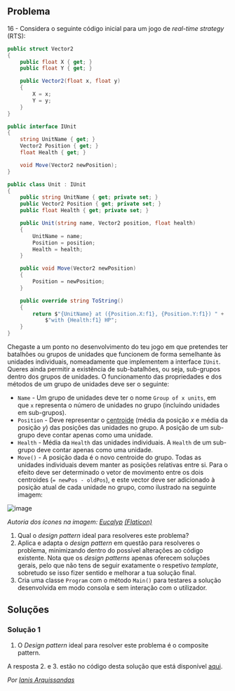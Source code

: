 ## Problema

16 - Considera o seguinte código inicial para um jogo de _real-time strategy_
(RTS):

```cs
public struct Vector2
{
    public float X { get; }
    public float Y { get; }

    public Vector2(float x, float y)
    {
        X = x;
        Y = y;
    }
}
```

```cs
public interface IUnit
{
    string UnitName { get; }
    Vector2 Position { get; }
    float Health { get; }

    void Move(Vector2 newPosition);
}
```

```cs
public class Unit : IUnit
{
    public string UnitName { get; private set; }
    public Vector2 Position { get; private set; }
    public float Health { get; private set; }

    public Unit(string name, Vector2 position, float health)
    {
        UnitName = name;
        Position = position;
        Health = health;
    }

    public void Move(Vector2 newPosition)
    {
        Position = newPosition;
    }

    public override string ToString()
    {
        return $"{UnitName} at ({Position.X:f1}, {Position.Y:f1}) " +
            $"with {Health:f1} HP";
    }
}
```

Chegaste a um ponto no desenvolvimento do teu jogo em que pretendes ter
batalhões ou grupos de unidades que funcionem de forma semelhante às unidades
individuais, nomeadamente que implementem a interface `IUnit`. Queres ainda
permitir a existência de sub-batalhões, ou seja, sub-grupos dentro dos grupos
de unidades. O funcionamento das propriedades e dos métodos de um grupo de
unidades deve ser o seguinte:

*   `Name` - Um grupo de unidades deve ter o nome `Group of x units`, em que `x`
    representa o número de unidades no grupo (incluíndo unidades em
    sub-grupos).
*   `Position` - Deve representar o
    [centroide](https://math.stackexchange.com/questions/1801867/finding-the-centre-of-an-abritary-set-of-points-in-two-dimensions)
    (média da posição _x_ e média da posição _y_) das posições das unidades no
    grupo. A posição de um sub-grupo deve contar apenas como uma unidade.
*   `Health` - Média da `Health` das unidades individuais. A `Health` de um
    sub-grupo deve contar apenas como uma unidade.
*   `Move()` - A posição dada é o novo centroide do grupo. Todas as unidades
    individuais devem manter as posições relativas entre si. Para o efeito deve
    ser determinado o vetor de movimento entre os dois centroides
    (`= newPos - oldPos`), e este vector deve ser adicionado à posição atual de
    cada unidade no grupo, como ilustrado na seguinte imagem:

![image](03/016.png)

_Autoria dos ícones na imagem: [Eucalyp](https://www.flaticon.com/authors/eucalyp)
[(Flaticon)](https://www.flaticon.com/)_

1.  Qual o _design pattern_ ideal para resolveres este problema?
2.  Aplica e adapta o _design pattern_ em questão para resolveres o problema,
    minimizando dentro do possível alterações ao código existente. Nota que os
    _design patterns_ apenas oferecem soluções gerais, pelo que não tens de
    seguir exatamente o respetivo _template_, sobretudo se isso fizer sentido e
    melhorar a tua solução final.
3.  Cria uma classe `Program` com o método `Main()` para testares a solução
    desenvolvida em modo consola e sem interação com o utilizador.


## Soluções

### Solução 1

1. O _Design pattern_ ideal para resolver este problema é o composite pattern.


A resposta 2. e 3. estão no código desta solução que está disponível [aqui](016).


*Por [Ianis Arquissandas](https://github.com/Insoel)*